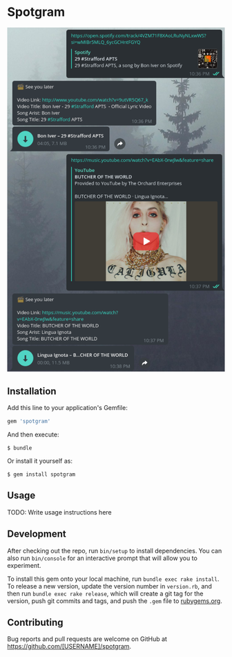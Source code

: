 # Spotgram

![](./assets/screenshot.png)

## Installation

Add this line to your application's Gemfile:

```ruby
gem 'spotgram'
```

And then execute:

    $ bundle

Or install it yourself as:

    $ gem install spotgram

## Usage

TODO: Write usage instructions here

## Development

After checking out the repo, run `bin/setup` to install dependencies. You can also run `bin/console` for an interactive prompt that will allow you to experiment.

To install this gem onto your local machine, run `bundle exec rake install`. To release a new version, update the version number in `version.rb`, and then run `bundle exec rake release`, which will create a git tag for the version, push git commits and tags, and push the `.gem` file to [rubygems.org](https://rubygems.org).

## Contributing

Bug reports and pull requests are welcome on GitHub at https://github.com/[USERNAME]/spotgram.
